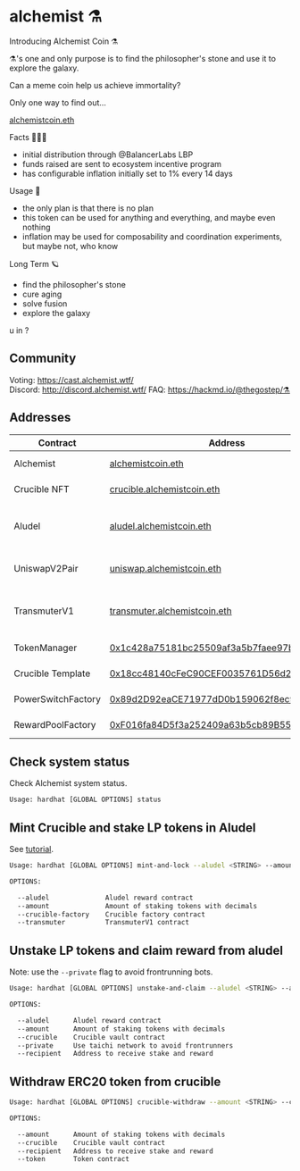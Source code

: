 # alchemist ⚗️

Introducing Alchemist Coin ⚗️

⚗️'s one and only purpose is to find the philosopher's stone and use it to explore the galaxy.

Can a meme coin help us achieve immortality?

Only one way to find out...

[alchemistcoin.eth](https://etherscan.io/token/0x88acdd2a6425c3faae4bc9650fd7e27e0bebb7ab)

Facts 🧝🏽‍♀️

- initial distribution through @BalancerLabs LBP
- funds raised are sent to ecosystem incentive program
- has configurable inflation initially set to 1% every 14 days

Usage 🧪

- the only plan is that there is no plan
- this token can be used for anything and everything, and maybe even nothing
- inflation may be used for composability and coordination experiments, but maybe not, who know

Long Term 🪐

- find the philosopher's stone
- cure aging
- solve fusion
- explore the galaxy

u in ?

## Community

Voting: https://cast.alchemist.wtf/  
Discord: http://discord.alchemist.wtf/
FAQ: https://hackmd.io/@thegostep/⚗️

## Addresses

| Contract           | Address                                                                                                               | Description                                                                                      |
| ------------------ | --------------------------------------------------------------------------------------------------------------------- | ------------------------------------------------------------------------------------------------ |
| Alchemist          | [alchemistcoin.eth](https://etherscan.io/address/alchemistcoin.eth)                                                   | ERC20 token                                                                                      |
| Crucible NFT       | [crucible.alchemistcoin.eth](https://etherscan.io/address/crucible.alchemistcoin.eth)                                 | crucible nft contract                                                                            |
| Aludel             | [aludel.alchemistcoin.eth](https://etherscan.io/address/aludel.alchemistcoin.eth)                                     | ⚗️/WETH uniswap LP reward program                                                                |
| UniswapV2Pair      | [uniswap.alchemistcoin.eth](https://etherscan.io/address/uniswap.alchemistcoin.eth)                                   | [⚗️/WETH uniswap pair](https://info.uniswap.org/pair/0xCD6bcca48069f8588780dFA274960F15685aEe0e) |
| TransmuterV1       | [transmuter.alchemistcoin.eth](https://etherscan.io/address/transmuter.alchemistcoin.eth)                             | router contract for batched transactions                                                         |
| TokenManager       | [0x1c428a75181bc25509af3a5b7faee97b4b6d3562](https://etherscan.io/address/0x1c428a75181bc25509af3a5b7faee97b4b6d3562) | inflation recipient                                                                              |
| Crucible Template  | [0x18cc48140cFeC90CEF0035761D56d2d0ff3a110f](https://etherscan.io/address/0x18cc48140cFeC90CEF0035761D56d2d0ff3a110f) | crucible nft template                                                                            |
| PowerSwitchFactory | [0x89d2D92eaCE71977dD0b159062f8ec90EA64fc24](https://etherscan.io/address/0x89d2D92eaCE71977dD0b159062f8ec90EA64fc24) | factory contract                                                                                 |
| RewardPoolFactory  | [0xF016fa84D5f3a252409a63b5cb89B555A0d27Ccf](https://etherscan.io/address/0xF016fa84D5f3a252409a63b5cb89B555A0d27Ccf) | factory contract                                                                                 |

## Check system status

Check Alchemist system status.

```bash
Usage: hardhat [GLOBAL OPTIONS] status
```

## Mint Crucible and stake LP tokens in Aludel

See [tutorial](https://www.notion.so/alchemist-tutorial-5f4f3f5f8b7946f59b3eb1b41a42d129).

```bash
Usage: hardhat [GLOBAL OPTIONS] mint-and-lock --aludel <STRING> --amount <STRING> --crucible-factory <STRING> --transmuter <STRING>

OPTIONS:

  --aludel              Aludel reward contract
  --amount              Amount of staking tokens with decimals
  --crucible-factory    Crucible factory contract
  --transmuter          TransmuterV1 contract
```

## Unstake LP tokens and claim reward from aludel

Note: use the `--private` flag to avoid frontrunning bots.

```bash
Usage: hardhat [GLOBAL OPTIONS] unstake-and-claim --aludel <STRING> --amount <STRING> --crucible <STRING> [--private] --recipient <STRING>

OPTIONS:

  --aludel      Aludel reward contract
  --amount      Amount of staking tokens with decimals
  --crucible    Crucible vault contract
  --private     Use taichi network to avoid frontrunners
  --recipient   Address to receive stake and reward
```

## Withdraw ERC20 token from crucible

```bash
Usage: hardhat [GLOBAL OPTIONS] crucible-withdraw --amount <STRING> --crucible <STRING> --recipient <STRING> --token <STRING>

OPTIONS:

  --amount      Amount of staking tokens with decimals
  --crucible    Crucible vault contract
  --recipient   Address to receive stake and reward
  --token       Token contract
```
